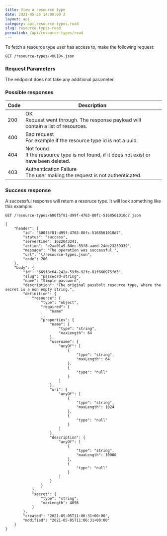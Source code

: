 ```yaml
---
title: View a resource type
date: 2021-05-26 14:00:00 Z
layout: api
category: api,resource-types,read
slug: resource-types-read
permalink: /api/resource-types/read
---
```


To fetch a resource type user has access to, make the following request:
```
GET /resource-types/<UUID>.json
```

### Request Parameters

The endpoint does not take any additional parameter.

### Possible responses

<table class="table-parameters">
    <thead>
        <tr>
            <th>Code</th>
            <th>Description</th>
        </tr>
    </thead>
    <tbody>
        <tr>
            <td>200</td>
            <td>OK<br/>
            Request went through. The response payload will contain a list of resources.</td>
        </tr>
        <tr>
            <td>400</td>
            <td>Bad request<br/>
            For example if the resource type id is not a uuid.</td>
        </tr>
        <tr>
            <td>404</td>
            <td>Not found<br/>
            If the resource type is not found, if it does not exist or have been deleted.</td>
        </tr>
        <tr>
            <td>403</td>
            <td>Authentication Failure<br/>
            The user making the request is not authenticated.</td>
        </tr>
    </tbody>
</table>

### Success response
A successful response will return a resoruce type. 
It will look something like this example:
```
GET /resource-types/600f5f81-d99f-4763-80fc-5168561010d7.json
```
```
{
    "header": {
        "id": "600f5f81-d99f-4763-80fc-5168561010d7",
        "status": "success",
        "servertime": 1622043241,
        "action": "e2aa01a9-84ec-55f8-aaed-24ee23259339",
        "message": "The operation was successful.",
        "url": "\/resource-types.json",
        "code": 200
    },
    "body": {
        "id": "669f8c64-242a-59fb-92fc-81f660975fd3",
        "slug": "password-string",
        "name": "Simple password",
        "description": "The original passbolt resource type, where the secret is a non empty string.",
        "definition": {
            "resource": {
                "type": "object",
                "required": [
                    "name"
                ],
                "properties": {
                    "name": {
                        "type": "string",
                        "maxLength": 64
                    },
                    "username": {
                        "anyOf": [
                            {
                                "type": "string",
                                "maxLength": 64
                            },
                            {
                                "type": "null"
                            }
                        ]
                    },
                    "uri": {
                        "anyOf": [
                            {
                                "type": "string",
                                "maxLength": 1024
                            },
                            {
                                "type": "null"
                            }
                        ]
                    },
                    "description": {
                        "anyOf": [
                            {
                                "type": "string",
                                "maxLength": 10000
                            },
                            {
                                "type": "null"
                            }
                        ]
                    }
                }
            },
            "secret": {
                "type": "string",
                "maxLength": 4096
            }
        },
        "created": "2021-05-05T11:06:31+00:00",
        "modified": "2021-05-05T11:06:31+00:00"
    }
}
```